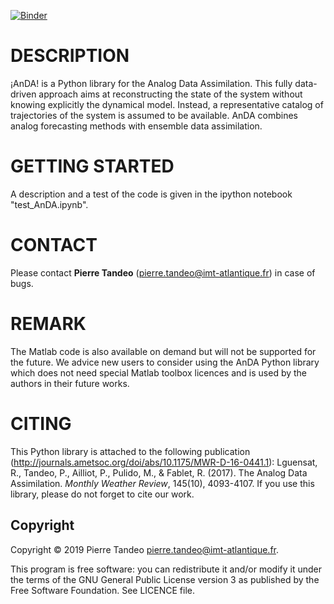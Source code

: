 [![Binder](https://mybinder.org/badge_logo.svg)](https://mybinder.org/v2/gh/npsmc/AnDA/master?filepath=test_AnDA.ipynb)


# DESCRIPTION
¡AnDA! is a Python library for the Analog Data Assimilation. This fully data-driven approach aims at reconstructing the state of the system without knowing explicitly the dynamical model. Instead, a representative catalog of trajectories of the system is assumed to be available. AnDA combines analog forecasting methods with ensemble data assimilation.

# GETTING STARTED
A description and a test of the code is given in the ipython notebook "test_AnDA.ipynb". 

# CONTACT
Please contact **Pierre Tandeo** (pierre.tandeo@imt-atlantique.fr) in case of bugs.

# REMARK
The Matlab code is also available on demand but will not be supported for the future. We advice new users to consider using the AnDA Python library which does not need special Matlab toolbox licences and is used by the authors in their future works.

# CITING
This Python library is attached to the following publication (http://journals.ametsoc.org/doi/abs/10.1175/MWR-D-16-0441.1): Lguensat, R., Tandeo, P., Ailliot, P., Pulido, M., & Fablet, R. (2017). The Analog Data Assimilation. *Monthly Weather Review*, 145(10), 4093-4107. If you use this library, please do not forget to cite our work.


## Copyright

Copyright © 2019 Pierre Tandeo <pierre.tandeo@imt-atlantique.fr>.

This program is free software: you can redistribute it and/or modify
it under the terms of the GNU General Public License version 3 as published by
the Free Software Foundation. See LICENCE file.

